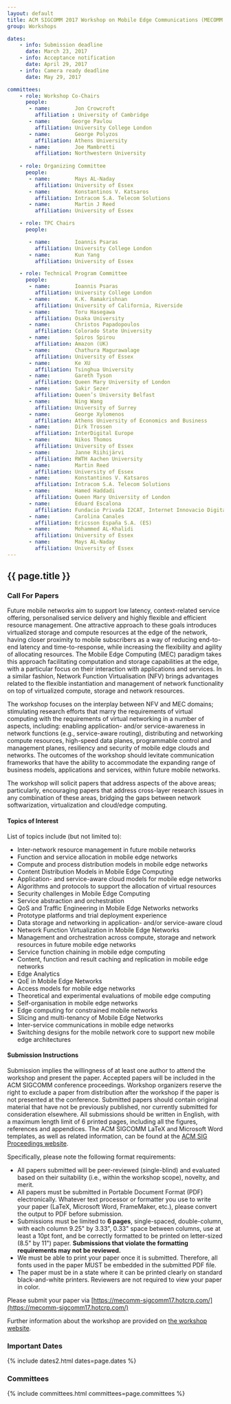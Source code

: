 ```yaml
---
layout: default
title: ACM SIGCOMM 2017 Workshop on Mobile Edge Communications (MECOMM'2017)
group: Workshops

dates:
    - info: Submission deadline
      date: March 23, 2017
    - info: Acceptance notification
      date: April 29, 2017
    - info: Camera ready deadline
      date: May 29, 2017

committees:
    - role: Workshop Co-Chairs
      people:
       - name:        Jon Crowcroft
         affiliation : University of Cambridge
       - name:       George Pavlou
         affiliation: University College London
       - name:        George Polyzos
         affiliation: Athens University
       - name:        Joe Mambretti
         affiliation: Northwestern University
  
    - role: Organizing Committee
      people:
       - name:        Mays AL-Naday
         affiliation: University of Essex
       - name:        Konstantinos V. Katsaros
         affiliation: Intracom S.A. Telecom Solutions
       - name:        Martin J Reed
         affiliation: University of Essex

    - role: TPC Chairs
      people:

       - name:        Ioannis Psaras
         affiliation: University College London
       - name:        Kun Yang
         affiliation: University of Essex

    - role: Technical Program Committee
      people:
       - name:        Ioannis Psaras
         affiliation: University College London
       - name:        K.K. Ramakrishnan
         affiliation: University of California, Riverside
       - name:        Toru Hasegawa
         affiliation: Osaka University
       - name:        Christos Papadopoulos
         affiliation: Colorado State University
       - name:        Spiros Spirou
         affiliation: Amazon (UK)
       - name:        Chathura Magurawalage
         affiliation: University of Essex
       - name:        Ke XU
         affiliation: Tsinghua University
       - name:        Gareth Tyson
         affiliation: Queen Mary University of London
       - name:        Sakir Sezer
         affiliation: Queen’s University Belfast
       - name:        Ning Wang
         affiliation: University of Surrey
       - name:        George Xylomenos
         affiliation: Athens University of Economics and Business
       - name:        Dirk Trossen
         affiliation: InterDigital Europe
       - name:        Nikos Thomos
         affiliation: University of Essex
       - name:        Janne Riihijärvi
         affiliation: RWTH Aachen University
       - name:        Martin Reed
         affiliation: University of Essex
       - name:        Konstantinos V. Katsaros
         affiliation: Intracom S.A. Telecom Solutions
       - name:        Hamed Haddadi
         affiliation: Queen Mary University of London
       - name:        Eduard Escalona
         affiliation: Fundacio Privada I2CAT, Internet Innovacio Digital A Catalunya (ES)
       - name:        Carolina Canales
         affiliation: Ericsson España S.A. (ES)
       - name:        Mohammed AL-Khalidi
         affiliation: University of Essex
       - name:        Mays AL-Naday
         affiliation: University of Essex
---
```



## {{ page.title }}

### Call For Papers

Future mobile networks aim to support low latency, context-related service offering, personalised service delivery and highly flexible and efficient resource management. One attractive approach to these goals introduces virtualized storage and compute resources at the edge of the network, having closer proximity to mobile subscribers as a way of reducing end-to-end latency and time-to-response, while increasing the flexibility and agility of allocating resources. The Mobile Edge Computing (MEC) paradigm takes this approach facilitating computation and storage capabilities at the edge, with a particular focus on their interaction with applications and services. In a similar fashion, Network Function Virtualisation (NFV) brings advantages related to the flexible instantiation and management of network functionality on top of virtualized compute, storage and network resources.

The workshop focuses on the interplay between NFV and MEC domains; stimulating research efforts that marry the requirements of virtual computing with the requirements of virtual networking in a number of aspects, including: enabling application- and/or service-awareness in network functions (e.g., service-aware routing), distributing and networking compute resources, high-speed data planes, programmable control and management planes, resiliency and security of mobile edge clouds and networks. The outcomes of the workshop should levitate communication frameworks that have the ability to accommodate the expanding range of business models, applications and services, within future mobile networks.

The workshop will solicit papers that address aspects of the above areas; particularly, encouraging papers that address cross-layer research issues in any combination of these areas, bridging the gaps between network softwarization, virtualization and cloud/edge computing.


#### Topics of Interest

List of topics include (but not limited to):

- Inter-network resource management in future mobile networks
- Function and service allocation in mobile edge networks
- Compute and process distribution models in mobile edge networks
- Content Distribution Models in Mobile Edge Computing
- Application- and service-aware cloud models for mobile edge networks
- Algorithms and protocols to support the allocation of virtual resources
- Security challenges in Mobile Edge Computing
- Service abstraction and orchestration
- QoS and Traffic Engineering in Mobile Edge Networks networks
- Prototype platforms and trial deployment experience
- Data storage and networking in application- and/or service-aware cloud
- Network Function Virtualization in Mobile Edge Networks
- Management and orchestration across compute, storage and network resources in future mobile edge networks
- Service function chaining in mobile edge computing
- Content, function and result caching and replication in mobile edge networks
- Edge Analytics
- QoE in Mobile Edge Networks
- Access models for mobile edge networks
- Theoretical and experimental evaluations of mobile edge computing
- Self-organisation in mobile edge networks
- Edge computing for constrained mobile networks
- Slicing and multi-tenancy of Mobile Edge Networks
- Inter-service communications in mobile edge networks
- Switching designs for the mobile network core to support new mobile edge architectures

#### Submission Instructions

Submission implies the willingness of at least one author to attend the workshop and present the paper. Accepted papers will be included in the ACM SIGCOMM conference proceedings. Workshop organizers reserve the right to exclude a paper from distribution after the workshop if the paper is not presented at the conference.
Submitted papers should contain original material that have not be previously published, nor currently submitted for consideration elsewhere. All submissions should be written in English, with a maximum length limit of 6 printed pages, including all the figures, references and appendices. The ACM SIGCOMM LaTeX and Microsoft Word templates, as well as related information, can be found at the [ACM SIG Proceedings website](https://www.acm.org/publications/proceedings-template).

Specifically, please note the following format requirements:

- All papers submitted will be peer-reviewed (single-blind) and evaluated based on their suitability (i.e., within the workshop scope), novelty, and merit.
- All papers must be submitted in Portable Document Format (PDF) electronically. Whatever text processor or formatter you use to write your paper (LaTeX, Microsoft Word, FrameMaker, etc.), please convert the output to PDF before submission.
- Submissions must be limited to **6 pages**, single-spaced, double-column, with each column 9.25" by 3.33", 0.33" space between columns, use at least a 10pt font, and be correctly formatted to be printed on letter-sized (8.5" by 11") paper. <red>**Submissions that violate the formatting requirements may not be reviewed.**</red>
- We must be able to print your paper once it is submitted. Therefore, all fonts used in the paper MUST be embedded in the submitted PDF file.
- The paper must be in a state where it can be printed clearly on standard black-and-white printers. Reviewers are not required to view your paper in color.

Please submit your paper via [https://mecomm-sigcomm17.hotcrp.com/](https://mecomm-sigcomm17.hotcrp.com/)

Further information about the workshop are provided on [the workshop website](http://conferences.sigcomm.org/sigcomm/2017/workshop-mecomm.html).

### Important Dates

{% include dates2.html dates=page.dates %}

### Committees

{% include committees.html committees=page.committees %}
